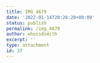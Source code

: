 ```yaml
---
title: IMG_4679
date: '2022-01-14T20:26:20+00:00'
status: publish
permalink: /img_4679
author: whoisdsmith
excerpt: ''
type: attachment
id: 37
---
```

<!DOCTYPE html PUBLIC "-//W3C//DTD HTML 4.0 Transitional//EN" "http://www.w3.org/TR/REC-html40/loose.dtd">
<?xml encoding="UTF-8">

